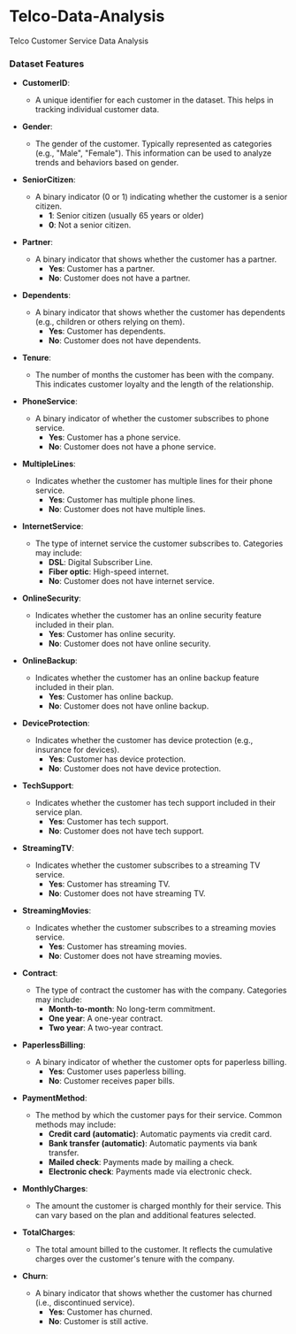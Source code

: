 # Telco-Data-Analysis
Telco Customer Service Data Analysis

### Dataset Features

- **CustomerID**:
  - A unique identifier for each customer in the dataset. This helps in tracking individual customer data.

- **Gender**:
  - The gender of the customer. Typically represented as categories (e.g., "Male", "Female"). This information can be used to analyze trends and behaviors based on gender.

- **SeniorCitizen**:
  - A binary indicator (0 or 1) indicating whether the customer is a senior citizen.
    - **1**: Senior citizen (usually 65 years or older)
    - **0**: Not a senior citizen.

- **Partner**:
  - A binary indicator that shows whether the customer has a partner.
    - **Yes**: Customer has a partner.
    - **No**: Customer does not have a partner.

- **Dependents**:
  - A binary indicator that shows whether the customer has dependents (e.g., children or others relying on them).
    - **Yes**: Customer has dependents.
    - **No**: Customer does not have dependents.

- **Tenure**:
  - The number of months the customer has been with the company. This indicates customer loyalty and the length of the relationship.

- **PhoneService**:
  - A binary indicator of whether the customer subscribes to phone service.
    - **Yes**: Customer has a phone service.
    - **No**: Customer does not have a phone service.

- **MultipleLines**:
  - Indicates whether the customer has multiple lines for their phone service.
    - **Yes**: Customer has multiple phone lines.
    - **No**: Customer does not have multiple lines.

- **InternetService**:
  - The type of internet service the customer subscribes to. Categories may include:
    - **DSL**: Digital Subscriber Line.
    - **Fiber optic**: High-speed internet.
    - **No**: Customer does not have internet service.

- **OnlineSecurity**:
  - Indicates whether the customer has an online security feature included in their plan.
    - **Yes**: Customer has online security.
    - **No**: Customer does not have online security.

- **OnlineBackup**:
  - Indicates whether the customer has an online backup feature included in their plan.
    - **Yes**: Customer has online backup.
    - **No**: Customer does not have online backup.

- **DeviceProtection**:
  - Indicates whether the customer has device protection (e.g., insurance for devices).
    - **Yes**: Customer has device protection.
    - **No**: Customer does not have device protection.

- **TechSupport**:
  - Indicates whether the customer has tech support included in their service plan.
    - **Yes**: Customer has tech support.
    - **No**: Customer does not have tech support.

- **StreamingTV**:
  - Indicates whether the customer subscribes to a streaming TV service.
    - **Yes**: Customer has streaming TV.
    - **No**: Customer does not have streaming TV.

- **StreamingMovies**:
  - Indicates whether the customer subscribes to a streaming movies service.
    - **Yes**: Customer has streaming movies.
    - **No**: Customer does not have streaming movies.

- **Contract**:
  - The type of contract the customer has with the company. Categories may include:
    - **Month-to-month**: No long-term commitment.
    - **One year**: A one-year contract.
    - **Two year**: A two-year contract.

- **PaperlessBilling**:
  - A binary indicator of whether the customer opts for paperless billing.
    - **Yes**: Customer uses paperless billing.
    - **No**: Customer receives paper bills.

- **PaymentMethod**:
  - The method by which the customer pays for their service. Common methods may include:
    - **Credit card (automatic)**: Automatic payments via credit card.
    - **Bank transfer (automatic)**: Automatic payments via bank transfer.
    - **Mailed check**: Payments made by mailing a check.
    - **Electronic check**: Payments made via electronic check.

- **MonthlyCharges**:
  - The amount the customer is charged monthly for their service. This can vary based on the plan and additional features selected.

- **TotalCharges**:
  - The total amount billed to the customer. It reflects the cumulative charges over the customer's tenure with the company.

- **Churn**:
  - A binary indicator that shows whether the customer has churned (i.e., discontinued service).
    - **Yes**: Customer has churned.
    - **No**: Customer is still active.

